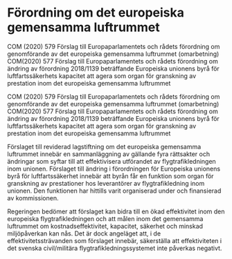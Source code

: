 # Förordning om det europeiska gemensamma luftrummet

COM (2020) 579 Förslag till Europaparlamentets och rådets förordning om genomförande av det europeiska gemensamma luftrummet (omarbetning) COM(2020) 577 Förslag till Europaparlamentets och rådets förordning om ändring av förordning 2018/1139 beträffande Europeiska unionens byrå för luftfartssäkerhets kapacitet att agera som organ för granskning av prestation inom det europeiska gemensamma luftrummet

COM (2020) 579 Förslag till Europaparlamentets och rådets förordning om genomförande av det europeiska gemensamma luftrummet (omarbetning) COM(2020) 577 Förslag till Europaparlamentets och rådets förordning om ändring av förordning 2018/1139 beträffande Europeiska unionens byrå för luftfartssäkerhets kapacitet att agera som organ för granskning av prestation inom det europeiska gemensamma luftrummet

Förslaget till reviderad lagstiftning om det europeiska gemensamma
luftrummet innebär en sammanläggning av gällande fyra rättsakter och
ändringar som syftar till att effektivisera utförandet av flygtrafikledningen inom unionen. Förslaget till ändring i förordningen för Europeiska unionens byrå för luftfartssäkerhet innebär att byrån får en funktion som organ för granskning av prestationer hos leverantörer av flygtrafikledning inom unionen. Den funktionen har hittills varit organiserad under och finansierad av kommissionen.

Regeringen bedömer att förslaget kan bidra till en ökad effektivitet inom den europeiska flygtrafikledningen och att målen inom det gemensamma luftrummet om kostnadseffektivitet, kapacitet, säkerhet och minskad miljöpåverkan kan nås. Det är dock angeläget att, i de effektivitetssträvanden som förslaget innebär, säkerställa att effektiviteten i det svenska civil/militära flygtrafikledningssystemet inte påverkas negativt.
